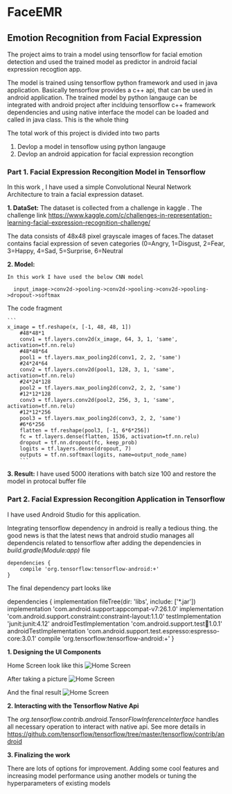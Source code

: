 # FaceEMR
## Emotion Recognition from Facial Expression 

The project aims to train a model using tensorflow for facial emotion detection and used the trained model 
as predictor in android facial expression recogtion app.

The model is trained using  tensorflow python framework and used in java application. 
Basically tensorflow provides a c++ api, that can be used in android application. The trained model by python langauge can be integrated with android project 
after inclduing tensorflow c++ framework dependencies and using native interface the model can be loaded and called in java class. This is the whole thing 

The total work of this project is divided into two parts 
1) Devlop  a model in tensoflow using python langauge 
2) Devlop an android appication for facial expression recongtion 


### Part 1.  Facial Expression Recongition Model in Tensorflow 

In this work , I have used a simple Convolutional Neural Network Architecture to train a facial expression dataset.

**1. DataSet:** The dataset is collected from a challenge in kaggle . 
The challenge link https://www.kaggle.com/c/challenges-in-representation-learning-facial-expression-recognition-challenge/

The data consists of 48x48 pixel grayscale images of faces.The dataset contains facial expression  of seven categories (0=Angry, 1=Disgust, 2=Fear, 3=Happy, 4=Sad, 5=Surprise, 6=Neutral

**2. Model:** 

    In this work I have used the below CNN model 
    
      input_image->conv2d->pooling->conv2d->pooling->conv2d->pooling->dropout->softmax
      
   The code fragment
   
    ```
    x_image = tf.reshape(x, [-1, 48, 48, 1])
        #48*48*1
        conv1 = tf.layers.conv2d(x_image, 64, 3, 1, 'same', activation=tf.nn.relu)
        #48*48*64
        pool1 = tf.layers.max_pooling2d(conv1, 2, 2, 'same')
        #24*24*64
        conv2 = tf.layers.conv2d(pool1, 128, 3, 1, 'same', activation=tf.nn.relu)
        #24*24*128
        pool2 = tf.layers.max_pooling2d(conv2, 2, 2, 'same')
        #12*12*128
        conv3 = tf.layers.conv2d(pool2, 256, 3, 1, 'same', activation=tf.nn.relu)
        #12*12*256
        pool3 = tf.layers.max_pooling2d(conv3, 2, 2, 'same')
        #6*6*256
        flatten = tf.reshape(pool3, [-1, 6*6*256])
        fc = tf.layers.dense(flatten, 1536, activation=tf.nn.relu)
        dropout = tf.nn.dropout(fc, keep_prob)
        logits = tf.layers.dense(dropout, 7)
        outputs = tf.nn.softmax(logits, name=output_node_name)
        ```
  
**3. Result:** I have used 5000 iterations with batch size 100 and restore the model in protocal buffer file

### Part 2.  Facial Expression Recongition Application in Tensorflow

I have used Android Studio for this application. 

Integrating tensorflow dependency in android is really a tedious thing. the good news is that the latest news that android studio manages all dependencis related to tensorflow after adding the dependencies in *build.gradle(Module:app)* file 

```
dependencies {
    compile 'org.tensorflow:tensorflow-android:+' 
}

```

The final dependency part looks like 

dependencies {
    implementation fileTree(dir: 'libs', include: ['*.jar'])
    implementation 'com.android.support:appcompat-v7:26.1.0'
    implementation 'com.android.support.constraint:constraint-layout:1.1.0'
    testImplementation 'junit:junit:4.12'
    androidTestImplementation 'com.android.support.test:runner:1.0.1'
    androidTestImplementation 'com.android.support.test.espresso:espresso-core:3.0.1'
    compile 'org.tensorflow:tensorflow-android:+'
}



**1. Designing the UI Components**

Home Screen look like this
![Home Screen ](/images/home.png)

After taking a picture 
![Home Screen ](/images/camera.png)

And the final result 
![Home Screen ](/images/detect.png)



**2. Interacting with the Tensorflow Native Api**

The *org.tensorflow.contrib.android.TensorFlowInferenceInterface* handles all necessary operation to interact with native api. See more details in https://github.com/tensorflow/tensorflow/tree/master/tensorflow/contrib/android

**3. Finalizing the work** 

There are lots of options for improvement. Adding some cool features and increasing model performance using another models or tuning the hyperparameters of existing models 






